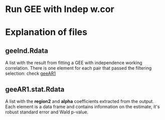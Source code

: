 Run GEE with Indep w.cor
========================

# Explanation of files

## geeInd.Rdata

A list with the result from fitting a GEE with independence working correlation. There is one element for each pair that passed the filtering selection: check [geeAR1](../geeAR1)

## geeAR1.stat.Rdata

A list with the __region2__ and __alpha__ coefficients extracted from the output. Each element is a data frame and contains information on the estimate, it's robust standard error and Wald p-value.


